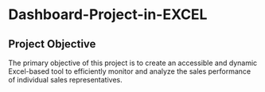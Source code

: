 # Dashboard-Project-in-EXCEL
## Project Objective
The primary objective of this project is to create an accessible and dynamic Excel-based tool to efficiently monitor and analyze the sales performance of individual sales representatives.
